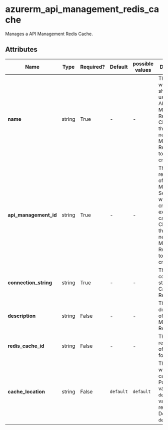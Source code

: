 # azurerm_api_management_redis_cache

Manages a API Management Redis Cache.

## Attributes

| Name | Type | Required? | Default  | possible values | Description |
| ---- | ---- | --------- | -------- | ----------- | ----------- |
| **name** | string | True | -  |  -  | The name which should be used for this API Management Redis Cache. Changing this forces a new API Management Redis Cache to be created. | 
| **api_management_id** | string | True | -  |  -  | The resource ID of the API Management Service from which to create this external cache. Changing this forces a new API Management Redis Cache to be created. | 
| **connection_string** | string | True | -  |  -  | The connection string to the Cache for Redis. | 
| **description** | string | False | -  |  -  | The description of the API Management Redis Cache. | 
| **redis_cache_id** | string | False | -  |  -  | The resource ID of the Cache for Redis. | 
| **cache_location** | string | False | `default`  |  `default`  | The location where to use cache from. Possible values are `default` and valid Azure regions. Defaults to `default`. | 

